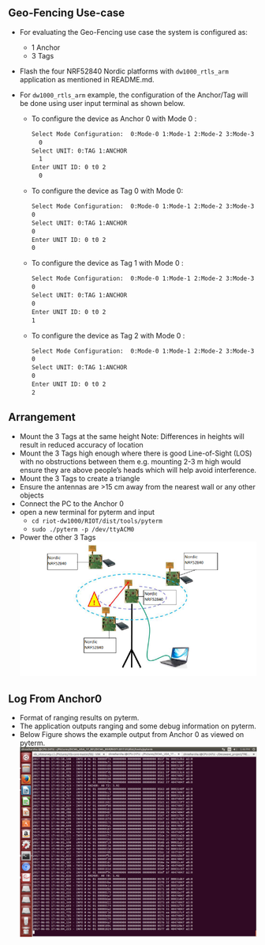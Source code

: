 ## Geo-Fencing Use-case
* For evaluating the Geo-Fencing use case the system is configured as:
   * 1 Anchor
   * 3 Tags
  
* Flash the four NRF52840 Nordic platforms with `dw1000_rtls_arm` application as mentioned in README.md. 
* For `dw1000_rtls_arm` example, the configuration of the Anchor/Tag will be done using user input terminal as shown below.
    * To configure the device as Anchor 0 with Mode 0 :
       ```bash
       Select Mode Configuration:  0:Mode-0 1:Mode-1 2:Mode-2 3:Mode-3
         0
       Select UNIT: 0:TAG 1:ANCHOR
         1
       Enter UNIT ID: 0 t0 2
         0
       ```       
    * To configure the device as Tag 0 with Mode 0: 
      ```bash
      Select Mode Configuration:  0:Mode-0 1:Mode-1 2:Mode-2 3:Mode-3
      0
      Select UNIT: 0:TAG 1:ANCHOR
      0
      Enter UNIT ID: 0 t0 2
      0
      ```
    * To configure the device as Tag 1 with Mode 0 : 
      ```bash
      Select Mode Configuration:  0:Mode-0 1:Mode-1 2:Mode-2 3:Mode-3
      0
      Select UNIT: 0:TAG 1:ANCHOR
      0
      Enter UNIT ID: 0 t0 2
      1
      ```
    * To configure the device as Tag 2 with Mode 0 : 
       ```bash
       Select Mode Configuration:  0:Mode-0 1:Mode-1 2:Mode-2 3:Mode-3
       0
       Select UNIT: 0:TAG 1:ANCHOR
       0
       Enter UNIT ID: 0 t0 2
       2
       ```
## Arrangement
* Mount the 3 Tags at the same height
  Note: Differences in heights will result in reduced accuracy of location
* Mount the 3 Tags high enough where there is good Line-of-Sight (LOS) with no
obstructions between them e.g. mounting 2-3 m high would ensure they are above
people’s heads which will help avoid interference.
* Mount the 3 Tags to create a triangle
* Ensure the antennas are >15 cm away from the nearest wall or any other objects
* Connect the PC to the Anchor 0 
* open a new terminal for pyterm and input
    * `cd riot-dw1000/RIOT/dist/tools/pyterm`
    * `sudo ./pyterm -p /dev/ttyACM0`
* Power the other 3 Tags 
![Geo-Fencing](./images/Geo-Fencing.PNG)
## Log From Anchor0
* Format of ranging results on pyterm.
* The application outputs ranging and some debug information on pyterm. 
* Below Figure shows the example output from Anchor 0 as viewed on pyterm.
![Geo-Fencing Log](./images/Geo-Fencing_log.png)
